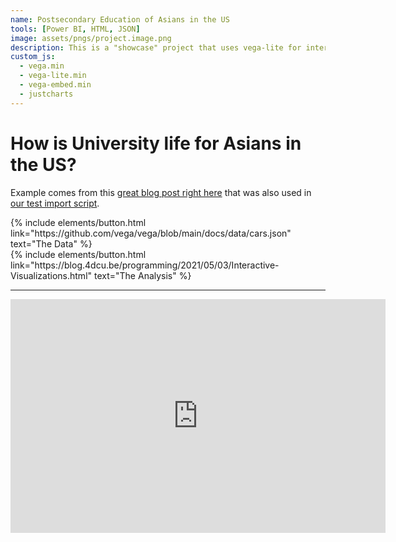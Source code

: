 ```yaml
---
name: Postsecondary Education of Asians in the US
tools: [Power BI, HTML, JSON]
image: assets/pngs/project.image.png
description: This is a "showcase" project that uses vega-lite for interactive viz!
custom_js:
  - vega.min
  - vega-lite.min
  - vega-embed.min
  - justcharts
---
```


# How is University life for Asians in the US?

Example comes from this [great blog post right here](https://blog.4dcu.be/programming/2021/05/03/Interactive-Visualizations.html) that was also used in [our test import script](https://github.com/UIUC-iSchool-DataViz/is445_bcubcg_fall2022/blob/main/week01/test_imports_week01.ipynb).

<!-- 按钮部分 -->
<div class="left">
{% include elements/button.html link="https://github.com/vega/vega/blob/main/docs/data/cars.json" text="The Data" %}
</div>

<div class="right">
{% include elements/button.html link="https://blog.4dcu.be/programming/2021/05/03/Interactive-Visualizations.html" text="The Analysis" %}
</div>

---

<!-- Power BI 报表嵌入 -->
<iframe title="phd form" width="600" height="373.5" src="https://app.powerbigov.us/view?r=eyJrIjoiZGRkZTc2YzAtZTE2ZS00MWIyLTk5YTctNzFiODc5Y2U0ZmU3IiwidCI6Ijg1NTI4ODdjLWNiYzMtNGVlNS05ZmQzLWVhMjE3ZTMwMjZmYyJ9" frameborder="0" allowFullScreen="true"></iframe>
